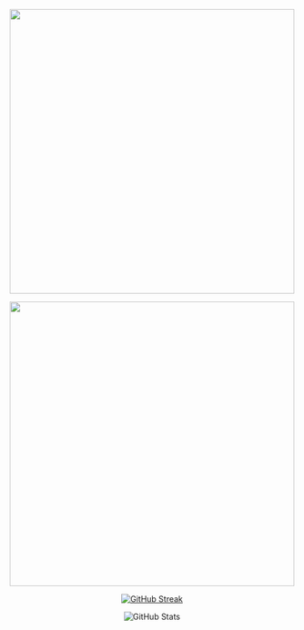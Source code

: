 <!-- ### Hello there 👋 -->

<!-- - 📫 My [ portfolio ](https://jpss14-portfolio.vercel.app/)! -->
<!-- - 🔭 I’m currently working on Remake MyPortfolio -->
<!-- - 🌱 I’m currently learning Angular and Java -->
  <!-- - 👯 I’m looking to collaborate on ... -->
  <!-- - 🤔 I’m looking for help with Java -->
  <!-- - 💬 Ask me about ... -->
  <!-- - 📫 How to reach me: ... -->
  <!-- - 😄 Pronouns: ... -->
<!-- - ⚡ Fun fact: STAR WARS is incredible! -->

<p align="center">
  <a href="https://jpss14-portfolio.vercel.app/" target="_blank"/>
<img src="https://github.com/user-attachments/assets/76e47ed9-37fb-48ca-9624-279ca3eef92f" width="500px"/>
  </a>
</p>
<p align="center">
<img src="https://github.com/user-attachments/assets/c334ea6a-5369-4650-b629-9bcf37f364fd" width="500px">
</p>

<!-- #54daf8-->

<p align="center">
  <a href="https://git.io/streak-stats">
    <img src="https://streak-stats.demolab.com/?user=jpss14&background=000&ring=D93D04&currStreakNum=D91111&sideNums=54daf8&border=54daf8&stroke=46B4CD&dates=fff&sideLabels=46B4CD" alt="GitHub Streak">
  </a>
</p>



<p align="center">
  <img src="https://github-readme-stats.vercel.app/api?username=jpss14&bg_color=000&title_color=54daf8&icon_color=54daf8&border_color=54daf8&show_icons=true&text_color=fff" alt="GitHub Stats">
</p>
<br/>

<!--
![Top Langs](https://github-readme-stats-git-masterrstaa-rickstaa.vercel.app/api/top-langs/?username=jpss14&layout=compact&bg_color=000&border_color=30A3DC&title_color=E94D5F&text_color=FFF)
-->
